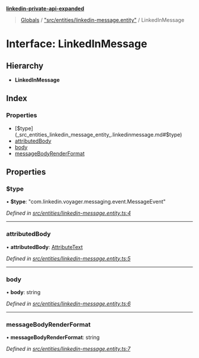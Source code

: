 **[linkedin-private-api-expanded](../README.md)**

> [Globals](../globals.md) / ["src/entities/linkedin-message.entity"](../modules/_src_entities_linkedin_message_entity_.md) / LinkedInMessage

# Interface: LinkedInMessage

## Hierarchy

* **LinkedInMessage**

## Index

### Properties

* [$type](_src_entities_linkedin_message_entity_.linkedinmessage.md#$type)
* [attributedBody](_src_entities_linkedin_message_entity_.linkedinmessage.md#attributedbody)
* [body](_src_entities_linkedin_message_entity_.linkedinmessage.md#body)
* [messageBodyRenderFormat](_src_entities_linkedin_message_entity_.linkedinmessage.md#messagebodyrenderformat)

## Properties

### $type

•  **$type**: \"com.linkedin.voyager.messaging.event.MessageEvent\"

*Defined in [src/entities/linkedin-message.entity.ts:4](https://github.com/khanhtranngoccva/linkedin-private-api/blob/a93f067/src/entities/linkedin-message.entity.ts#L4)*

___

### attributedBody

•  **attributedBody**: [AttributeText](_src_entities_linkedin_attribute_text_entity_.attributetext.md)

*Defined in [src/entities/linkedin-message.entity.ts:5](https://github.com/khanhtranngoccva/linkedin-private-api/blob/a93f067/src/entities/linkedin-message.entity.ts#L5)*

___

### body

•  **body**: string

*Defined in [src/entities/linkedin-message.entity.ts:6](https://github.com/khanhtranngoccva/linkedin-private-api/blob/a93f067/src/entities/linkedin-message.entity.ts#L6)*

___

### messageBodyRenderFormat

•  **messageBodyRenderFormat**: string

*Defined in [src/entities/linkedin-message.entity.ts:7](https://github.com/khanhtranngoccva/linkedin-private-api/blob/a93f067/src/entities/linkedin-message.entity.ts#L7)*
